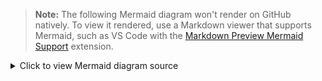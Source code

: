 > **Note:** The following Mermaid diagram won't render on GitHub natively. To view it rendered, use a Markdown viewer that supports Mermaid, such as VS Code with the [Markdown Preview Mermaid Support](https://marketplace.visualstudio.com/items?itemName=bierner.markdown-mermaid) extension.

<details>
<summary>Click to view Mermaid diagram source</summary>

```mermaid
graph TD
  A[catalyst/] --> A1[CITATION.cff]
  A --> A2[LICENSE]
  A --> A3[MANIFEST.in]
  A --> A4[Makefile]
  A --> A5[README.md]
  A --> A6[benchmark/]
  A --> A7[bin/]
  A --> A8[demos/]
  A --> A9[doc/]
  A --> A10[frontend/]
  A --> A11[mlir/]
  A --> A12[pyproject.toml]
  A --> A13[requirements.txt]
  A --> A14[runtime/]
  A --> A15[setup.py]
  A --> A16[setup_dev_from_wheel.sh]
  A --> A17[standalone_plugin_wheel/]

  A14 --> B1[CMakeLists.txt]
  A14 --> B2[Makefile]
  A14 --> B3[README.rst]
  A14 --> B4[build/]
  A14 --> B5[include/]
  A14 --> B6[tests/]
  A14 --> B7[lib/]

  B7 --> C1[CMakeLists.txt]
  B7 --> C2[OQDcapi/]
  B7 --> C3[backend/]

  C3 --> D1[CMakeLists.txt]
  C3 --> D2[common/]
  C3 --> D3[null_qubit/]
  C3 --> D4[openqasm/]
  C3 --> D5[oqd/]
  C3 --> D6[custom_device/]

  D6 --> E1[CustomDevice.cpp]
  D6 --> E2[CustomDevice.hpp]
  D6 --> E3[CMakeLists.txt]
  D6 --> E4[custom_device.toml]

  %% Highlight custom_device branch
  class D6,E1,E2,E3,E4 custom;

  classDef custom fill=#ffebcc,stroke=#ff9900,stroke-width=2;

